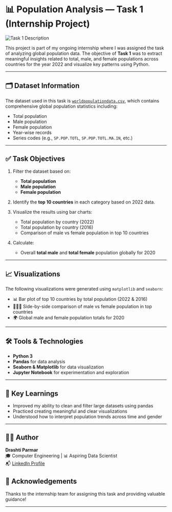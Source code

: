 # 📊 Population Analysis — Task 1 (Internship Project)

![Task 1 Description](./52372303-42be-46ed-b95d-8c8f7b11cda6.png)


This project is part of my ongoing internship where I was assigned the task of analyzing global population data. The objective of **Task 1** was to extract meaningful insights related to total, male, and female populations across countries for the year 2022 and visualize key patterns using Python.

---

## 🗂️ Dataset Information

The dataset used in this task is [`worldpopulationdata.csv`](./data/worldpopulationdata.csv), which contains comprehensive global population statistics including:
- Total population
- Male population
- Female population
- Year-wise records
- Series codes (e.g., `SP.POP.TOTL`, `SP.POP.TOTL.MA.IN`, etc.)

---

## ✅ Task Objectives

1. Filter the dataset based on:
   - **Total population**
   - **Male population**
   - **Female population**

2. Identify the **top 10 countries** in each category based on 2022 data.

3. Visualize the results using bar charts:
   - Total population by country (2022)
   - Total population by country (2016)
   - Comparison of male vs female population in top 10 countries

4. Calculate:
   - Overall **total male** and **total female** population globally for 2020

---

## 📈 Visualizations

The following visualizations were generated using `matplotlib` and `seaborn`:

- 📊 Bar plot of top 10 countries by total population (2022 & 2016)
- 👨‍👩‍👧 Side-by-side comparison of male vs female population in top countries
- 🌍 Global male and female population totals for 2020

---

## 🛠️ Tools & Technologies

- **Python 3**
- **Pandas** for data analysis
- **Seaborn & Matplotlib** for data visualization
- **Jupyter Notebook** for experimentation and exploration

---

## 📌 Key Learnings

- Improved my ability to clean and filter large datasets using pandas
- Practiced creating meaningful and clear visualizations
- Understood how to interpret population trends across time and gender

---

## 🙋‍♀️ Author

**Drashti Parmar**  
🎓 Computer Engineering | 📊 Aspiring Data Scientist  
📬 [LinkedIn Profile](https://www.linkedin.com/in/drashti-parmar-683358320/)

## 🔗 Acknowledgements

Thanks to the internship team for assigning this task and providing valuable guidance!

---

